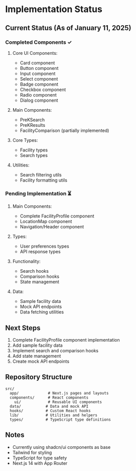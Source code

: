 # Implementation Status

## Current Status (As of January 11, 2025)

### Completed Components ✓
1. Core UI Components:
   - Card component
   - Button component
   - Input component
   - Select component
   - Badge component
   - Checkbox component
   - Radio component
   - Dialog component

2. Main Components:
   - PreKSearch
   - PreKResults
   - FacilityComparison (partially implemented)

3. Core Types:
   - Facility types
   - Search types

4. Utilities:
   - Search filtering utils
   - Facility formatting utils

### Pending Implementation ⏳
1. Main Components:
   - Complete FacilityProfile component
   - LocationMap component
   - Navigation/Header component

2. Types:
   - User preferences types
   - API response types

3. Functionality:
   - Search hooks
   - Comparison hooks
   - State management

4. Data:
   - Sample facility data
   - Mock API endpoints
   - Data fetching utilities

## Next Steps
1. Complete FacilityProfile component implementation
2. Add sample facility data
3. Implement search and comparison hooks
4. Add state management
5. Create mock API endpoints

## Repository Structure
```
src/
  app/             # Next.js pages and layouts
  components/      # React components
    ui/            # Reusable UI components
  data/           # Data and mock API
  hooks/          # Custom React hooks
  lib/            # Utilities and helpers
  types/          # TypeScript type definitions
```

## Notes
- Currently using shadcn/ui components as base
- Tailwind for styling
- TypeScript for type safety
- Next.js 14 with App Router